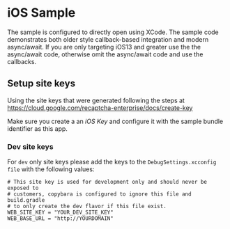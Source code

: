 # iOS Sample

The sample is configured to directly open using XCode. The sample code
demonstrates both older style callback-based integration and modern async/await.
If you are only targeting iOS13 and greater use the the async/await code,
otherwise omit the async/await code and use the callbacks.

## Setup site keys

Using the site keys that were generated following the steps at
https://cloud.google.com/recaptcha-enterprise/docs/create-key

Make sure you create a an *iOS Key* and configure it with the sample bundle
identifier as this app.

### Dev site keys

For `dev` only site keys please add the keys to the `DebugSettings.xcconfig
file` with the following values:

```
# This site key is used for development only and should never be exposed to
# customers, copybara is configured to ignore this file and build.gradle
# to only create the dev flavor if this file exist.
WEB_SITE_KEY = "YOUR_DEV_SITE_KEY"
WEB_BASE_URL = "http://YOURDOMAIN"
```
